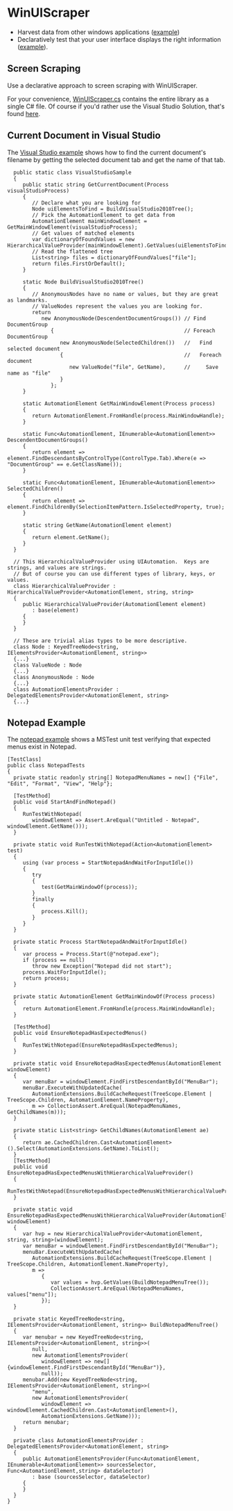WinUIScraper
============

 * Harvest data from other windows applications ([example](#current-document-in-visual-studio))
 * Declaratively test that your user interface displays the right information ([example](#notepad-example)).

Screen Scraping
------------------------------------

Use a declarative approach to screen scraping with WinUIScraper.

For your convenience, [WinUIScraper.cs](WinUIScraper/blob/master/WinUIScraper.cs) contains the entire library as a single C# file.  Of course if you'd rather use the Visual Studio Solution, that's found [here](tree/master/src).

Current Document in Visual Studio
------------------------------------
 The [Visual Studio example](WinUIScraper/blob/master/src/WinUIScraper.Samples/CurrentVisualStudioDocument.cs) shows how to find the current document's filename by getting the selected document tab and get the name of that tab.

      public static class VisualStudioSample
      {
         public static string GetCurrentDocument(Process visualStudioProcess)
         {
            // Declare what you are looking for
            Node uiElementsToFind = BuildVisualStudio2010Tree();
            // Pick the AutomationElement to get data from
            AutomationElement mainWindowElement = GetMainWindowElement(visualStudioProcess);
            // Get values of matched elements
            var dictionaryOfFoundValues = new HierarchicalValueProvider(mainWindowElement).GetValues(uiElementsToFind);
            // Read the flattened tree
            List<string> files = dictionaryOfFoundValues["file"];
            return files.FirstOrDefault();
         }

         static Node BuildVisualStudio2010Tree()
         {
            // AnonymousNodes have no name or values, but they are great as landmarks.
            // ValueNodes represent the values you are looking for.
            return
               new AnonymousNode(DescendentDocumentGroups()) // Find DocumentGroup
                  {                                          // Foreach DocumentGroup
                     new AnonymousNode(SelectedChildren())   //   Find selected document
                     {                                       //   Foreach document
                        new ValueNode("file", GetName),      //     Save name as "file"
                     }
                  };
         }

         static AutomationElement GetMainWindowElement(Process process)
         {
            return AutomationElement.FromHandle(process.MainWindowHandle);
         }

         static Func<AutomationElement, IEnumerable<AutomationElement>> DescendentDocumentGroups()
         {
            return element => element.FindDescendantsByControlType(ControlType.Tab).Where(e => "DocumentGroup" == e.GetClassName());
         }

         static Func<AutomationElement, IEnumerable<AutomationElement>> SelectedChildren()
         {
            return element => element.FindChildrenBy(SelectionItemPattern.IsSelectedProperty, true);
         }

         static string GetName(AutomationElement element)
         {
            return element.GetName();
         }
      }

      // This HierarchicalValueProvider using UIAutomation.  Keys are strings, and values are strings.
      // But of course you can use different types of library, keys, or values.
      class HierarchicalValueProvider : HierarchicalValueProvider<AutomationElement, string, string>
      {
         public HierarchicalValueProvider(AutomationElement element)
            : base(element)
         {
         }
      }

      // These are trivial alias types to be more descriptive.
      class Node : KeyedTreeNode<string, IElementsProvider<AutomationElement, string>>
      {...}
      class ValueNode : Node
      {...}
      class AnonymousNode : Node
      {...}
      class AutomationElementsProvider : DelegatedElementsProvider<AutomationElement, string>
      {...}


Notepad Example
------------------------------------
 The [notepad example](WinUIScraper/blob/master/src/WinUIScraper.UnitTests/NotepadTests.cs) shows a MSTest unit test verifying that expected menus exist in Notepad.

    [TestClass]
    public class NotepadTests
    {
      private static readonly string[] NotepadMenuNames = new[] {"File", "Edit", "Format", "View", "Help"};

      [TestMethod]
      public void StartAndFindNotepad()
      {
         RunTestWithNotepad(
            windowElement => Assert.AreEqual("Untitled - Notepad", windowElement.GetName()));
      }

      private static void RunTestWithNotepad(Action<AutomationElement> test)
      {
         using (var process = StartNotepadAndWaitForInputIdle())
         {
            try
            {
               test(GetMainWindowOf(process));
            }
            finally
            {
               process.Kill();
            }
         }
      }

      private static Process StartNotepadAndWaitForInputIdle()
      {
         var process = Process.Start(@"notepad.exe");
         if (process == null) 
            throw new Exception("Notepad did not start");
         process.WaitForInputIdle();
         return process;
      }

      private static AutomationElement GetMainWindowOf(Process process)
      {
         return AutomationElement.FromHandle(process.MainWindowHandle);
      }

      [TestMethod]
      public void EnsureNotepadHasExpectedMenus()
      {
         RunTestWithNotepad(EnsureNotepadHasExpectedMenus);
      }

      private static void EnsureNotepadHasExpectedMenus(AutomationElement windowElement)
      {
         var menuBar = windowElement.FindFirstDescendantById("MenuBar");
         menuBar.ExecuteWithUpdatedCache(
            AutomationExtensions.BuildCacheRequest(TreeScope.Element | TreeScope.Children, AutomationElement.NameProperty),
            m => CollectionAssert.AreEqual(NotepadMenuNames, GetChildNames(m)));
      }

      private static List<string> GetChildNames(AutomationElement ae)
      {
         return ae.CachedChildren.Cast<AutomationElement>().Select(AutomationExtensions.GetName).ToList();
      }
      [TestMethod]
      public void EnsureNotepadHasExpectedMenusWithHierarchicalValueProvider()
      {
         RunTestWithNotepad(EnsureNotepadHasExpectedMenusWithHierarchicalValueProvider);
      }

      private static void EnsureNotepadHasExpectedMenusWithHierarchicalValueProvider(AutomationElement windowElement)
      {
         var hvp = new HierarchicalValueProvider<AutomationElement, string, string>(windowElement);
         var menuBar = windowElement.FindFirstDescendantById("MenuBar");
         menuBar.ExecuteWithUpdatedCache(
            AutomationExtensions.BuildCacheRequest(TreeScope.Element | TreeScope.Children, AutomationElement.NameProperty),
            m =>
               {
                  var values = hvp.GetValues(BuildNotepadMenuTree());
                  CollectionAssert.AreEqual(NotepadMenuNames, values["menu"]);
               });
      }

      private static KeyedTreeNode<string, IElementsProvider<AutomationElement, string>> BuildNotepadMenuTree()
      {
         var menubar = new KeyedTreeNode<string, IElementsProvider<AutomationElement, string>>(
            null,
            new AutomationElementsProvider(
               windowElement => new[] {windowElement.FindFirstDescendantById("MenuBar")},
               null));
         menubar.Add(new KeyedTreeNode<string, IElementsProvider<AutomationElement, string>>(
            "menu",
            new AutomationElementsProvider(
               windowElement => windowElement.CachedChildren.Cast<AutomationElement>(),
               AutomationExtensions.GetName)));
         return menubar;
      }

      private class AutomationElementsProvider : DelegatedElementsProvider<AutomationElement, string>
      {
         public AutomationElementsProvider(Func<AutomationElement, IEnumerable<AutomationElement>> sourcesSelector, Func<AutomationElement,string> dataSelector)
            : base (sourcesSelector, dataSelector)
         {
         }
      }
    }
